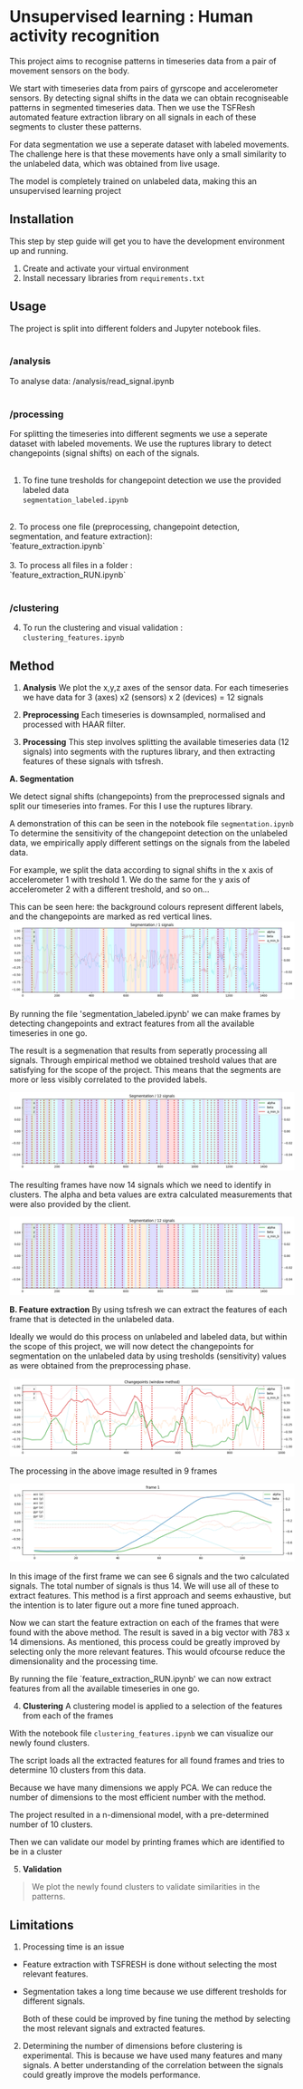 # Unsupervised learning : Human activity recognition

This project aims to recognise patterns in timeseries data from a pair of movement sensors on the body. 

We start with timeseries data from pairs of gyrscope and accelerometer sensors. By detecting signal shifts in the data we can obtain recogniseable patterns in segmented timeseries data. Then we use the TSFResh automated feature extraction library on all signals in each of these segments to cluster these patterns.

For data segmentation we use a seperate dataset with labeled movements. The challenge here is that these movements have only a small similarity to the unlabeled data, which was obtained from live usage.

The model is completely trained on unlabeled data, making this an unsupervised learning project

## Installation

This step by step guide will get you to have the development environment up and running.

1. Create and activate your virtual environment
2. Install necessary libraries from `requirements.txt`
 
## Usage

The project is split into different folders and Jupyter notebook files.<br>
<br>

### /analysis

To analyse data: /analysis/read_signal.ipynb<br>
<br>

### /processing

For splitting the timeseries into different segments we use a seperate dataset with labeled movements. We use the ruptures library to detect changepoints (signal shifts) on each of the signals.<br>
<br>
1. To fine tune tresholds for changepoint detection we use the provided labeled data<br>
`segmentation_labeled.ipynb`<br>
<br>
2. To process one file (preprocessing, changepoint detection, segmentation, and feature extraction): <br>
`feature_extraction.ipynb`<br>
<br>
3. To process all files in a folder : <br>
`feature_extraction_RUN.ipynb`<br>
<br>

### /clustering

4. To run the clustering and visual validation :<br>
`clustering_features.ipynb`<br>
 
## Method

1. **Analysis**
We plot the x,y,z axes of the sensor data. For each timeseries we have data for 3 (axes) x2 (sensors) x 2 (devices) = 12 signals

2. **Preprocessing**
Each timeseries is downsampled, normalised and processed with HAAR filter.

3. **Processing**
This step involves splitting the available timeseries data (12 signals) into segments with the ruptures library, and then extracting features of these signals with tsfresh.

**A. Segmentation**

We detect signal shifts (changepoints) from the preprocessed signals and split our timeseries into frames. For this I use the ruptures library.

A demonstration of this can be seen in the notebook file `segmentation.ipynb` 
To determine the sensitivity of the changepoint detection on the unlabeled data, we empirically apply different settings on the signals from the labeled data.

For example, we split the data according to signal shifts in the x axis of accelerometer 1 with treshold 1. We do the same for the y axis of accelerometer 2 with a different treshold, and so on...

This can be seen here: the background colours represent different labels, and the changepoints are marked as red vertical lines.
![image](/assets/segmentation_1_signal.png)

By running the file 'segmentation_labeled.ipynb' we can make frames by detecting changepoints and extract features from all the available timeseries in one go.

The result is a segmenation that results from seperatly processing all signals. Through empirical method we obtained treshold values that are satisfying for the scope of the project. This means that the segments are more or less visibly correlated to the provided labels. 

![image](/assets/segmentation_12_signals.png)
 
The resulting frames have now 14 signals which we need to identify in clusters. The alpha and beta values are extra calculated measurements that were also provided by the client.

![image](/assets/segmentation_12_signals.png)


**B. Feature extraction**
By using tsfresh we can extract the features of each frame that is detected in the unlabeled data.

Ideally we would do this process on unlabeled and labeled data, but within the scope of this project, we will now detect the changepoints for segmentation on the unlabeled data by using tresholds (sensitivity) values as were obtained from the preprocessing phase.

![image](/assets/changepoints_unlabeled_1.png)

The processing in the above image resulted in 9 frames

![image](/assets/frame_unlabeled_1.png)

In this image of the first frame we can see 6 signals and the two calculated signals. The total number of signals is thus 14. We will use all of these to extract features. This method is a first approach and seems exhaustive, but the intention is to later figure out a more fine tuned approach.

Now we can start the feature extraction on each of the frames that were found with the above method. The result is saved in a big vector with 783 x 14 dimensions. As mentioned, this process could be greatly improved by selecting only the more relevant features. This would ofcourse reduce the dimensionality and the processing time.

By running the file `feature_extraction_RUN.ipynb' we can now extract features from all the available timeseries in one go.

4. **Clustering**
A clustering model is applied to a selection of the features from each of the frames

With the notebook file `clustering_features.ipynb` we can visualize our newly found clusters.

The script loads all the extracted features for all found frames and tries to determine 10 clusters from this data.

Because we have many dimensions we apply PCA. We can reduce the number of dimensions to the most efficient number with the method.

The project resulted in a n-dimensional model, with a pre-determined number of 10 clusters.

Then we can validate our model by printing frames which are identified to be in a cluster

5. **Validation**
> We plot the newly found clusters to validate similarities in the patterns.
 
## Limitations

1. Processing time is an issue

- Feature extraction with TSFRESH is done without selecting the most relevant features. 
- Segmentation takes a long time because we use different tresholds for different signals.

    Both of these could be improved by fine tuning the method by selecting the most relevant signals and extracted features. 

2. Determining the number of dimensions before clustering is experimental. This is because we have used many features and many signals. A better understanding of the correlation between the signals could greatly improve the models performance.


 
